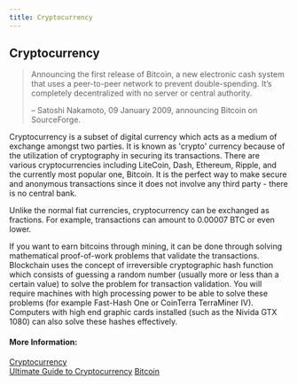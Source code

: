 ```yaml
---
title: Cryptocurrency
---
```

## Cryptocurrency

>Announcing the first release of Bitcoin, a new electronic cash system that uses a peer-to-peer network to prevent double-spending. It’s completely decentralized with no server or central authority.  
>
> – Satoshi Nakamoto, 09 January 2009, announcing Bitcoin on SourceForge.

Cryptocurrency is a subset of digital currency which acts as a medium of exchange amongst two parties. It is known as 'crypto' currency because of the utilization of cryptography in securing its transactions. There are various cryptocurrencies including LiteCoin, Dash, Ethereum, Ripple, and the currently most popular one, Bitcoin. It is the perfect way to make secure and anonymous transactions since it does not involve any third party - there is no central bank. 

Unlike the normal fiat currencies, cryptocurrency can be exchanged as fractions. For example, transactions can amount to 0.00007 BTC or even lower.

If you want to earn bitcoins through mining, it can be done through solving mathematical proof-of-work problems that validate the transactions. Blockchain uses the concept of irreversible cryptographic hash function which consists of guessing a random number (usually more or less than a certain value) to solve the problem for transaction validation. You will require machines with high processing power to be able to solve these problems (for example Fast-Hash One or CoinTerra TerraMiner IV). Computers with high end graphic cards installed (such as the Nivida GTX 1080) can also solve these hashes effectively. 

#### More Information:
[Cryptocurrency](https://en.wikipedia.org/wiki/Cryptocurrency)    
[Ultimate Guide to Cryptocurrency](https://blockgeeks.com/guides/what-is-cryptocurrency)
[Bitcoin](https://en.wikipedia.org/wiki/Bitcoin)
